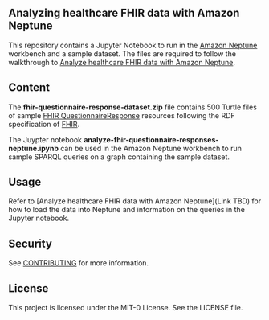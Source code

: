 ## Analyzing healthcare FHIR data with Amazon Neptune

This repository contains a Jupyter Notebook to run in the [Amazon Neptune](https://aws.amazon.com/neptune/?nc1=h_ls) workbench and a sample dataset. The files are required to follow the walkthrough to [Analyze healthcare FHIR data with Amazon Neptune](https://aws-blogs-prod.amazon.com/database/?p=29731).

## Content

The __fhir-questionnaire-response-dataset.zip__ file contains 500 Turtle files of sample [FHIR QuestionnaireResponse](https://www.hl7.org/FHIR/questionnaireresponse.html) resources following the RDF specification of [FHIR](http://hl7.org/fhir/). 

The Juypter notebook __analyze-fhir-questionnaire-responses-neptune.ipynb__ can be used in the Amazon Neptune workbench to run sample SPARQL queries on a graph containing the sample dataset.

## Usage

Refer to [Analyze healthcare FHIR data with Amazon Neptune](Link TBD) for how to load the data into Neptune and information on the queries in the Jupyter notebook. 

## Security

See [CONTRIBUTING](CONTRIBUTING.md#security-issue-notifications) for more information.

## License

This project is licensed under the MIT-0 License. See the LICENSE file.

